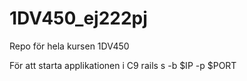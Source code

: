 # 1DV450_ej222pj
Repo för hela kursen 1DV450

För att starta applikationen i C9
rails s -b $IP -p $PORT 
